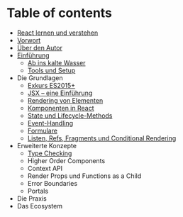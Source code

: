 # Table of contents

* [React lernen und verstehen](README.md)
* [Vorwort](vorwort.md)
* [Über den Autor](ueber-den-autor.md)
* [Einführung](einfuehrung/README.md)
  * [Ab ins kalte Wasser](einfuehrung/ab-ins-kalte-wasser.md)
  * [Tools und Setup](einfuehrung/tools-und-setup.md)
* Die Grundlagen
  * [Exkurs ES2015+](die-grundlagen/exkurs-es2015+.md)
  * [JSX – eine Einführung](die-grundlagen/jsx-eine-einfuehrung.md)
  * [Rendering von Elementen](die-grundlagen/rendering-von-elementen.md)
  * [Komponenten in React](die-grundlagen/komponenten-in-react.md)
  * [State und Lifecycle-Methods](die-grundlagen/state-und-lifecycle-methods.md)
  * [Event-Handling](die-grundlagen/event-handling.md)
  * [Formulare](die-grundlagen/formulare.md)
  * [Listen, Refs, Fragments und Conditional Rendering](die-grundlagen/listen-refs-fragments-und-conditional-rendering.md)
* Erweiterte Konzepte
  * [Type Checking](erweiterte-konzepte/type-checking.md)
  * Higher Order Components
  * Context API
  * Render Props und Functions as a Child
  * Error Boundaries
  * Portals
* Die Praxis
* Das Ecosystem

